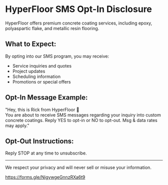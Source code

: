 
 # HyperFloor SMS Opt-In Disclosure
 
 HyperFloor offers premium concrete coating services, including epoxy, polyaspartic flake, and metallic resin flooring.
 
 ## What to Expect:
 By opting into our SMS program, you may receive:
 - Service inquiries and quotes
 - Project updates
 - Scheduling information
 - Promotions or special offers
 
 ## Opt-In Message Example:
 "Hey, this is Rick from HyperFloor 👋  
 You are about to receive SMS messages regarding your inquiry into custom concrete coatings. Reply YES to opt-in or NO to opt-out. Msg & data rates may apply."
 
 ## Opt-Out Instructions:
 Reply STOP at any time to unsubscribe.
 
 ---
 
 We respect your privacy and will never sell or misuse your information.

 https://forms.gle/NigywgeGnnzRXa6t9
